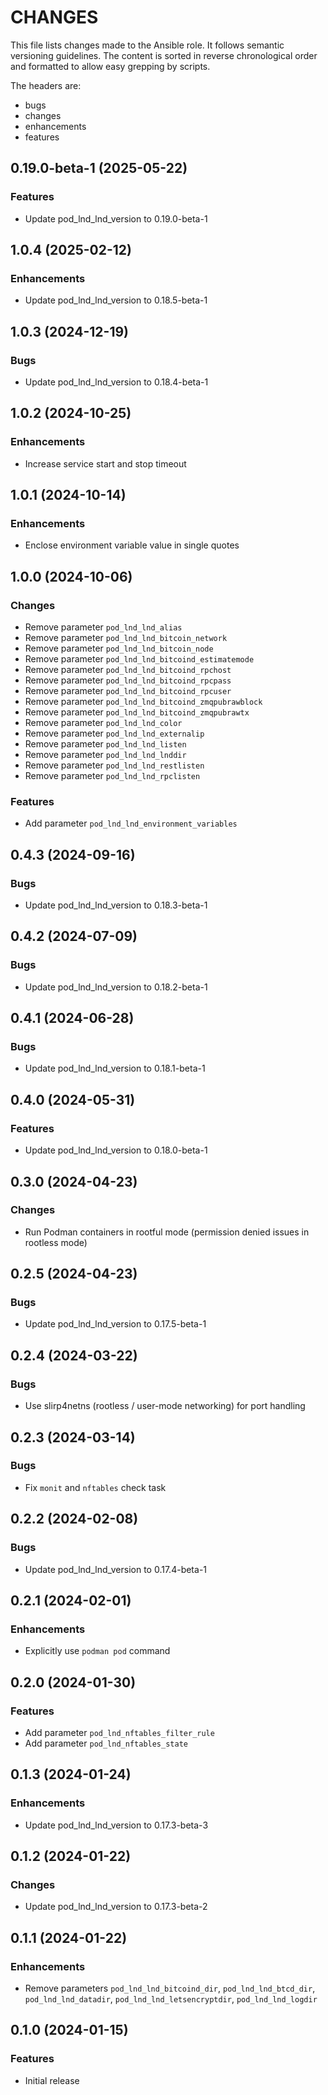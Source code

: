 # CHANGES

This file lists changes made to the Ansible role. It follows semantic versioning
guidelines. The content is sorted in reverse chronological order and formatted
to allow easy grepping by scripts.

The headers are:
- bugs
- changes
- enhancements
- features

## 0.19.0-beta-1 (2025-05-22)

### Features

- Update pod_lnd_lnd_version to 0.19.0-beta-1

## 1.0.4 (2025-02-12)

### Enhancements

- Update pod_lnd_lnd_version to 0.18.5-beta-1

## 1.0.3 (2024-12-19)

### Bugs

- Update pod_lnd_lnd_version to 0.18.4-beta-1

## 1.0.2 (2024-10-25)

### Enhancements

- Increase service start and stop timeout

## 1.0.1 (2024-10-14)

### Enhancements

- Enclose environment variable value in single quotes

## 1.0.0 (2024-10-06)

### Changes

- Remove parameter `pod_lnd_lnd_alias`
- Remove parameter `pod_lnd_lnd_bitcoin_network`
- Remove parameter `pod_lnd_lnd_bitcoin_node`
- Remove parameter `pod_lnd_lnd_bitcoind_estimatemode`
- Remove parameter `pod_lnd_lnd_bitcoind_rpchost`
- Remove parameter `pod_lnd_lnd_bitcoind_rpcpass`
- Remove parameter `pod_lnd_lnd_bitcoind_rpcuser`
- Remove parameter `pod_lnd_lnd_bitcoind_zmqpubrawblock`
- Remove parameter `pod_lnd_lnd_bitcoind_zmqpubrawtx`
- Remove parameter `pod_lnd_lnd_color`
- Remove parameter `pod_lnd_lnd_externalip`
- Remove parameter `pod_lnd_lnd_listen`
- Remove parameter `pod_lnd_lnd_lnddir`
- Remove parameter `pod_lnd_lnd_restlisten`
- Remove parameter `pod_lnd_lnd_rpclisten`

### Features

- Add parameter `pod_lnd_lnd_environment_variables`

## 0.4.3 (2024-09-16)

### Bugs

- Update pod_lnd_lnd_version to 0.18.3-beta-1

## 0.4.2 (2024-07-09)

### Bugs

- Update pod_lnd_lnd_version to 0.18.2-beta-1

## 0.4.1 (2024-06-28)

### Bugs

- Update pod_lnd_lnd_version to 0.18.1-beta-1

## 0.4.0 (2024-05-31)

### Features

- Update pod_lnd_lnd_version to 0.18.0-beta-1

## 0.3.0 (2024-04-23)

### Changes

- Run Podman containers in rootful mode (permission denied issues in rootless mode)

## 0.2.5 (2024-04-23)

### Bugs

- Update pod_lnd_lnd_version to 0.17.5-beta-1

## 0.2.4 (2024-03-22)

### Bugs

- Use slirp4netns (rootless / user-mode networking) for port handling

## 0.2.3 (2024-03-14)

### Bugs

- Fix `monit` and `nftables` check task

## 0.2.2 (2024-02-08)

### Bugs

- Update pod_lnd_lnd_version to 0.17.4-beta-1

## 0.2.1 (2024-02-01)

### Enhancements

- Explicitly use `podman pod` command

## 0.2.0 (2024-01-30)

### Features

- Add parameter `pod_lnd_nftables_filter_rule`
- Add parameter `pod_lnd_nftables_state`

## 0.1.3 (2024-01-24)

### Enhancements

- Update pod_lnd_lnd_version to 0.17.3-beta-3

## 0.1.2 (2024-01-22)

### Changes

- Update pod_lnd_lnd_version to 0.17.3-beta-2

## 0.1.1 (2024-01-22)

### Enhancements

- Remove parameters `pod_lnd_lnd_bitcoind_dir`, `pod_lnd_lnd_btcd_dir`, `pod_lnd_lnd_datadir`, `pod_lnd_lnd_letsencryptdir`, `pod_lnd_lnd_logdir`

## 0.1.0 (2024-01-15)

### Features

- Initial release
